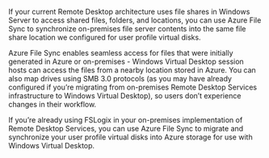 If your current Remote Desktop architecture uses file shares in Windows Server to access shared files, folders, and locations, you can use Azure File Sync to synchronize on-premises file server contents into the same file share location we configured for user profile virtual disks. 

Azure File Sync enables seamless access for files that were initially generated in Azure or on-premises - Windows Virtual Desktop session hosts can access the files from a nearby location stored in Azure. You can also map drives using SMB 3.0 protocols (as you may have already configured if you’re migrating from on-premises Remote Desktop Services infrastructure to Windows Virtual Desktop), so users don’t experience changes in their workflow.  

If you’re already using FSLogix in your on-premises implementation of Remote Desktop Services, you can use Azure File Sync to migrate and synchronize your user profile virtual disks into Azure storage for use with Windows Virtual Desktop. 